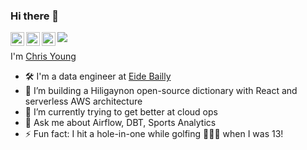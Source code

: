 ### Hi there 👋

<a href="https://discord.com/users/crisp#7133">
  <img align="left" alt="Chris's Discord" width="22px" src="https://raw.githubusercontent.com/peterthehan/peterthehan/master/assets/discord.svg" />
</a>
<a href="https://twitter.com/chrisyoung0">
  <img align="left" alt="Chris Young | Twitter" width="22px" src="https://raw.githubusercontent.com/peterthehan/peterthehan/master/assets/twitter.svg" />
</a>
<a href="https://www.linkedin.com/in/chris-young22/">
  <img align="left" alt="Chris's LinkedIn" width="22px" src="https://raw.githubusercontent.com/peterthehan/peterthehan/master/assets/linkedin.svg" />
</a>
<!-- <a href="https://open.spotify.com/user/szs6ra3vt46y54o046u5biuo5">
  <img align="left" alt="Chris's Spotify" width="22px" src="https://raw.githubusercontent.com/peterthehan/peterthehan/ff2abc82ba18c42902a70c233d165c4e13c5a480/assets/spotify.svg" />
</a> -->

![](https://komarev.com/ghpvc/?username=cyoung43&color=blue)

I'm [Chris Young](https://chris-young.dev)

- 🛠️ I'm a data engineer at [Eide Bailly](https://github.com/eide-bailly)
- 🔭 I’m building a Hiligaynon open-source dictionary with React and serverless AWS architecture <!-- NBA Shot location analysis and viz with React -->
- 🧠 I’m currently trying to get better at cloud ops
- 💬 Ask me about Airflow, DBT, Sports Analytics
- ⚡ Fun fact: I hit a hole-in-one while golfing 🏌🏻‍♂️ when I was 13!

<!--
### 📊GitHub Stats :
![](https://github-readme-stats.vercel.app/api?username=cyoung43&theme=radical&hide_border=false&include_all_commits=false&count_private=true)<br/>
![](https://github-readme-streak-stats.herokuapp.com/?user=cyoung43&theme=radical&hide_border=false)<br/>
![](https://github-readme-stats.vercel.app/api/top-langs/?username=cyoung43&theme=radical&hide_border=false&include_all_commits=false&count_private=true&layout=compact)
-->

<!--
**cyoung43/cyoung43** is a ✨ _special_ ✨ repository because its `README.md` (this file) appears on your GitHub profile.

Here are some ideas to get you started:

- 🔭 I’m currently working on ...
- 🌱 I’m currently learning ...
- 👯 I’m looking to collaborate on ...
- 🤔 I’m looking for help with ...
- 💬 Ask me about ...
- 📫 How to reach me: ...
- 😄 Pronouns: ...
- ⚡ Fun fact: ...
-->
